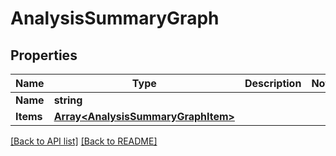 # AnalysisSummaryGraph
## Properties

Name | Type | Description | Notes
------------ | ------------- | ------------- | -------------
**Name** | **string** |  | 
**Items** | [**Array&lt;AnalysisSummaryGraphItem&gt;**](AnalysisSummaryGraphItem.md) |  | 

[[Back to API list]](../README.md#documentation-for-api-endpoints) [[Back to README]](../README.md)

